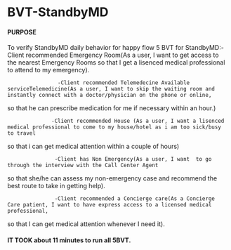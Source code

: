 # BVT-StandbyMD
#### PURPOSE
To verify StandbyMD daily behavior for happy flow
5 BVT for StandbyMD:-Client recommended Emergency Room(As a user, I want to get access to the nearest Emergency Rooms
 so that I get a lisenced medical professional to attend to my emergency).
 
                    -Client recommended Telemedecine Available serviceTelemedicine(As a user, I want to skip the waiting room and      instantly connect with a doctor/physician on the phone or online,
 so that he can prescribe medication for me if necessary within an hour.)
                   
                  -Client recommended House (As a user, I want a lisenced medical professional to come to my house/hotel as i am too sick/busy to travel 
so that i can get medical attention within a couple of hours)

                   -Client has Non Emergency(As a user, I want  to go through the interview with the Call Center Agent 
so that she/he can assess my non-emergency case and recommend the best route to take in getting help).

                   -Client recommended a Concierge care(As a Concierge Care patient, I want to have express access to a licensed medical professional,
 so that I can get medical attention whenever I need it).
 
#### IT TOOK about 11 minutes to run all 5BVT.

